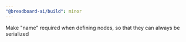```yaml
---
"@breadboard-ai/build": minor
---
```


Make "name" required when defining nodes, so that they can always be serialized
